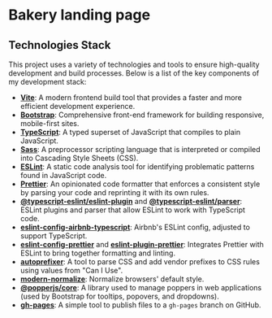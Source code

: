 # Bakery landing page

## Technologies Stack

This project uses a variety of technologies and tools to ensure high-quality development and build processes. Below is a list of the key components of my development stack:

- **[Vite](https://vitejs.dev/)**: A modern frontend build tool that provides a faster and more efficient development experience.
- **[Bootstrap](https://getbootstrap.com/)**: Comprehensive front-end framework for building responsive, mobile-first sites.
- **[TypeScript](https://www.typescriptlang.org/)**: A typed superset of JavaScript that compiles to plain JavaScript.
- **[Sass](https://sass-lang.com/)**: A preprocessor scripting language that is interpreted or compiled into Cascading Style Sheets (CSS).
- **[ESLint](https://eslint.org/)**: A static code analysis tool for identifying problematic patterns found in JavaScript code.
- **[Prettier](https://prettier.io/)**: An opinionated code formatter that enforces a consistent style by parsing your code and reprinting it with its own rules.
- **[@typescript-eslint/eslint-plugin](https://github.com/typescript-eslint/typescript-eslint)** and **[@typescript-eslint/parser](https://github.com/typescript-eslint/typescript-eslint)**: ESLint plugins and parser that allow ESLint to work with TypeScript code.
- **[eslint-config-airbnb-typescript](https://github.com/iamturns/eslint-config-airbnb-typescript)**: Airbnb's ESLint config, adjusted to support TypeScript.
- **[eslint-config-prettier](https://github.com/prettier/eslint-config-prettier)** and **[eslint-plugin-prettier](https://github.com/prettier/eslint-plugin-prettier)**: Integrates Prettier with ESLint to bring together formatting and linting.
- **[autoprefixer](https://github.com/postcss/autoprefixer)**: A tool to parse CSS and add vendor prefixes to CSS rules using values from "Can I Use".
- **[modern-normalize](https://github.com/sindresorhus/modern-normalize)**: Normalize browsers' default style.
- **[@popperjs/core](https://popper.js.org/)**: A library used to manage poppers in web applications (used by Bootstrap for tooltips, popovers, and dropdowns).
- **[gh-pages](https://github.com/tschaub/gh-pages)**: A simple tool to publish files to a `gh-pages` branch on GitHub.
